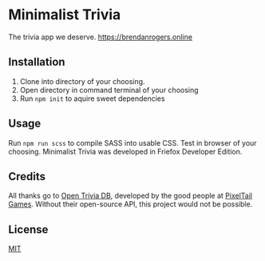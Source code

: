 # Minimalist Trivia
The trivia app we deserve.
https://brendanrogers.online

## Installation
1. Clone into directory of your choosing.
2. Open directory in command terminal of your choosing
3. Run `npm init` to aquire sweet dependencies

## Usage
Run `npm run scss` to compile SASS into usable CSS. Test in browser of your choosing. Minimalist Trivia was developed in Friefox Developer Edition.

## Credits
All thanks go to [Open Trivia DB](https://opentdb.com/), developed by the good people at [PixelTail Games](https://www.pixeltailgames.com/). Without their open-source API, this project would not be possible.

## License
[MIT](https://choosealicense.com/licenses/mit/)
